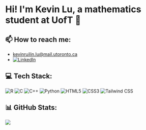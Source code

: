 # Hi! I'm Kevin Lu, a mathematics student at UofT 👋

## 📫 How to reach me:
- kevinruilin.lu@mail.utoronto.ca
- [![LinkedIn](https://img.shields.io/badge/LinkedIn-%230077B5.svg?logo=linkedin&logoColor=white)](https://www.linkedin.com/in/kevinruilinlu/) 
## 💻 Tech Stack:
![R](https://img.shields.io/badge/R-276DC3?style=for-the-badge&logo=r&logoColor=white) ![C](https://img.shields.io/badge/C-00599C?style=for-the-badge&logo=c&logoColor=white) ![C++](https://img.shields.io/badge/c++-%2300599C.svg?style=for-the-badge&logo=c%2B%2B&logoColor=white) ![Python](https://img.shields.io/badge/python-3670A0?style=for-the-badge&logo=python&logoColor=ffdd54) ![HTML5](https://img.shields.io/badge/html5-%23E34F26.svg?style=for-the-badge&logo=html5&logoColor=white) ![CSS3](https://img.shields.io/badge/css3-%231572B6.svg?style=for-the-badge&logo=css3&logoColor=white) ![Tailwind CSS](https://img.shields.io/badge/Tailwind_CSS-38B2AC?style=for-the-badge&logo=tailwind-css&logoColor=white)
## 📊 GitHub Stats:
![](https://github-readme-stats.vercel.app/api?username=KevinLu26&theme=default&hide_border=false&include_all_commits=false&count_private=false)
